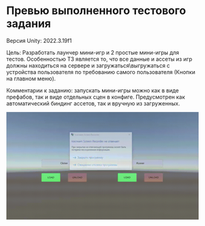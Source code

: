 # Превью выполненного тестового задания
Версия Unity: 2022.3.19f1

Цель: Разработать лаунчер мини-игр и 2 простые мини-игры для тестов. Особенностью ТЗ является то, что все данные и ассеты из игр должны находиться на сервере и загружаться\выгружаться с устройства пользователя по требованию самого пользователя (Кнопки на главном меню).

Комментарии к заданию: запускать мини-игры можно как в виде префабов, так и виде отдельных сцен в конфиге. Предусмотрен как автоматический биндинг ассетов, так и вручную из загруженных.

![Alt text](preview.gif)